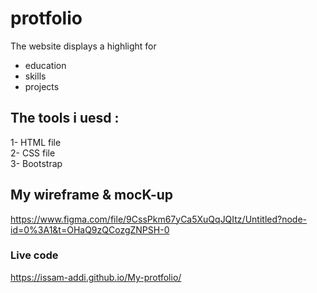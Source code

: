 # protfolio  

The website displays a highlight for
+ education  
+ skills  
+ projects  

## The tools i uesd :
1- HTML file  
2- CSS file  
3- Bootstrap

## My wireframe & mocK-up  
https://www.figma.com/file/9CssPkm67yCa5XuQqJQItz/Untitled?node-id=0%3A1&t=OHaQ9zQCozgZNPSH-0
### Live code
https://issam-addi.github.io/My-protfolio/
